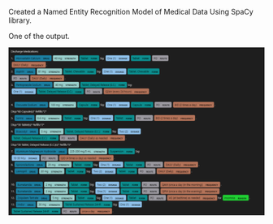 Created a Named Entity Recognition Model of Medical Data Using SpaCy library.

One of the output.

![1733698295027](image/README/1733698295027.png)
